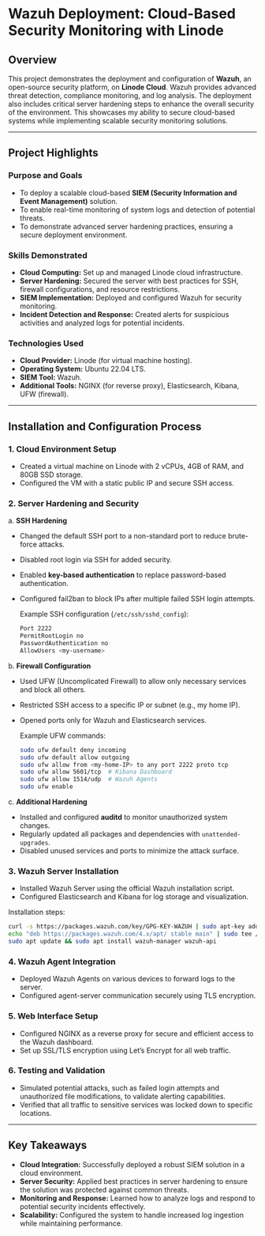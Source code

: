 # Wazuh Deployment: Cloud-Based Security Monitoring with Linode

## Overview

This project demonstrates the deployment and configuration of **Wazuh**, an open-source security platform, on **Linode Cloud**. Wazuh provides advanced threat detection, compliance monitoring, and log analysis. The deployment also includes critical server hardening steps to enhance the overall security of the environment. This showcases my ability to secure cloud-based systems while implementing scalable security monitoring solutions.

---

## Project Highlights

### Purpose and Goals
- To deploy a scalable cloud-based **SIEM (Security Information and Event Management)** solution.  
- To enable real-time monitoring of system logs and detection of potential threats.  
- To demonstrate advanced server hardening practices, ensuring a secure deployment environment.

### Skills Demonstrated
- **Cloud Computing:** Set up and managed Linode cloud infrastructure.  
- **Server Hardening:** Secured the server with best practices for SSH, firewall configurations, and resource restrictions.  
- **SIEM Implementation:** Deployed and configured Wazuh for security monitoring.  
- **Incident Detection and Response:** Created alerts for suspicious activities and analyzed logs for potential incidents.  

### Technologies Used
- **Cloud Provider:** Linode (for virtual machine hosting).  
- **Operating System:** Ubuntu 22.04 LTS.  
- **SIEM Tool:** Wazuh.  
- **Additional Tools:** NGINX (for reverse proxy), Elasticsearch, Kibana, UFW (firewall).  

---

## Installation and Configuration Process

### 1. **Cloud Environment Setup**
   - Created a virtual machine on Linode with 2 vCPUs, 4GB of RAM, and 80GB SSD storage.  
   - Configured the VM with a static public IP and secure SSH access.

### 2. **Server Hardening and Security**
   a. **SSH Hardening**
   - Changed the default SSH port to a non-standard port to reduce brute-force attacks.  
   - Disabled root login via SSH for added security.  
   - Enabled **key-based authentication** to replace password-based authentication.  
   - Configured fail2ban to block IPs after multiple failed SSH login attempts.  

     Example SSH configuration (`/etc/ssh/sshd_config`):
     ```bash
     Port 2222
     PermitRootLogin no
     PasswordAuthentication no
     AllowUsers <my-username>
     ```

   b. **Firewall Configuration**
   - Used UFW (Uncomplicated Firewall) to allow only necessary services and block all others.  
   - Restricted SSH access to a specific IP or subnet (e.g., my home IP).  
   - Opened ports only for Wazuh and Elasticsearch services.

     Example UFW commands:
     ```bash
     sudo ufw default deny incoming
     sudo ufw default allow outgoing
     sudo ufw allow from <my-home-IP> to any port 2222 proto tcp
     sudo ufw allow 5601/tcp  # Kibana Dashboard
     sudo ufw allow 1514/udp  # Wazuh Agents
     sudo ufw enable
     ```

   c. **Additional Hardening**
   - Installed and configured **auditd** to monitor unauthorized system changes.  
   - Regularly updated all packages and dependencies with `unattended-upgrades`.  
   - Disabled unused services and ports to minimize the attack surface.

### 3. **Wazuh Server Installation**
   - Installed Wazuh Server using the official Wazuh installation script.  
   - Configured Elasticsearch and Kibana for log storage and visualization.  

   Installation steps:
   ```bash
   curl -s https://packages.wazuh.com/key/GPG-KEY-WAZUH | sudo apt-key add -
   echo "deb https://packages.wazuh.com/4.x/apt/ stable main" | sudo tee /etc/apt/sources.list.d/wazuh.list
   sudo apt update && sudo apt install wazuh-manager wazuh-api
   ```

### 4. **Wazuh Agent Integration**
   - Deployed Wazuh Agents on various devices to forward logs to the server.  
   - Configured agent-server communication securely using TLS encryption.  

### 5. **Web Interface Setup**
   - Configured NGINX as a reverse proxy for secure and efficient access to the Wazuh dashboard.  
   - Set up SSL/TLS encryption using Let’s Encrypt for all web traffic.

### 6. **Testing and Validation**
   - Simulated potential attacks, such as failed login attempts and unauthorized file modifications, to validate alerting capabilities.  
   - Verified that all traffic to sensitive services was locked down to specific locations.

---

## Key Takeaways
- **Cloud Integration:** Successfully deployed a robust SIEM solution in a cloud environment.  
- **Server Security:** Applied best practices in server hardening to ensure the solution was protected against common threats.  
- **Monitoring and Response:** Learned how to analyze logs and respond to potential security incidents effectively.  
- **Scalability:** Configured the system to handle increased log ingestion while maintaining performance.  
